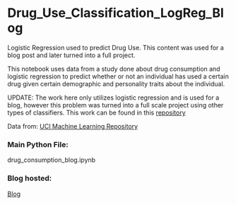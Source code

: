 # Drug_Use_Classification_LogReg_Blog
Logistic Regression used to predict Drug Use. This content was used for a blog post and later turned into a full project.

This notebook uses data from a study done about drug consumption and logistic regression to predict whether or not an individual has used a certain drug given certain demographic and personality traits about the individual.

UPDATE: The work here only utilizes logistic regression and is used for a blog, however this problem was turned into a full scale project using other types of classifiers. This work can be found in this [repository](https://github.com/BenGeissel/Predicting_Drug_Use_Mod5Project)

Data from: [UCI Machine Learning Repository](https://archive.ics.uci.edu/ml/datasets/Drug+consumption+%28quantified%29#)

### Main Python File:
drug_consumption_blog.ipynb

### Blog hosted:
[Blog](https://bensdata.science.blog/2020/01/16/predicting-drug-use-with-logistic-regression/)
